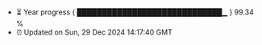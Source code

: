 - ⏳ Year progress { █████████████████████████████▁ } 99.34 %
- ⏰ Updated on Sun, 29 Dec 2024 14:17:40 GMT

